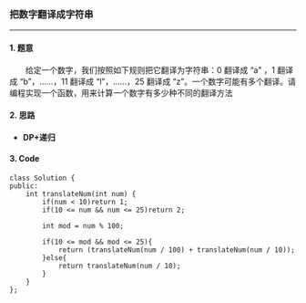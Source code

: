 ### 把数字翻译成字符串

---

#### 1. 题意

&emsp;&emsp;给定一个数字，我们按照如下规则把它翻译为字符串：0 翻译成 “a” ，1 翻译成 “b”，……，11 翻译成 “l”，……，25 翻译成 “z”。一个数字可能有多个翻译。请编程实现一个函数，用来计算一个数字有多少种不同的翻译方法

#### 2. 思路

- **DP+递归**

#### 3. Code

```
class Solution {
public:
    int translateNum(int num) {
        if(num < 10)return 1;
        if(10 <= num && num <= 25)return 2;

        int mod = num % 100;

        if(10 <= mod && mod <= 25){
            return (translateNum(num / 100) + translateNum(num / 10));
        }else{
            return translateNum(num / 10);
        }
    }
};
```